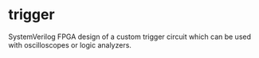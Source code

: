 # trigger
SystemVerilog FPGA design of a custom trigger circuit which can be used with oscilloscopes or logic analyzers.
